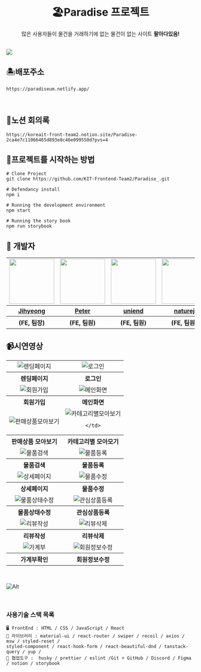 <div align="center">

# 🏖️Paradise 프로젝트
많은 사용자들이 물건을 거래하기에 없는 물건이 없는 사이트 <strong>팔아다있음!</strong>

<br/>

</div>

<img src="https://github.com/KIT-Frontend-Team2/Paradise_/assets/115636461/a09ca487-07fc-46ee-82f5-2731c35f391b" />

<br/>

## 🏝️배포주소

  
```
https://paradiseum.netlify.app/
```
<br/>

## 💬노션 회의록

  
```
https://koreait-front-team2.notion.site/Paradise-2ca4e7c11066465d893e8c46e099550d?pvs=4
```

  
## 🌈프로젝트를 시작하는 방법

  
```
# Clone Project
git clone https://github.com/KIT-Frontend-Team2/Paradise_.git

# Defendancy install
npm i

# Running the development environment
npm start

# Running the story book
npm run storybook
```

## 🥰 개발자
<table>
  <tr>
    <td>
      <a href="https://github.com/Jihyeong00">
        <img src="https://github.com/KIT-Frontend-Team2/Paradise_/assets/115636461/a46f29aa-bbab-4cce-a0c5-071ca6b39f41" width="120px" height="120px"/>
      </a>
    </td>
    <td>
      <a href="https://github.com/dbs271">
        <img src="https://avatars.githubusercontent.com/u/101887549?s=96&v=4" width="120px" height="120px"/>
      </a>  
    </td>
    <td>
      <a href="https://github.com/uniend">
        <img src="https://github.com/KIT-Frontend-Team2/Paradise_/assets/115636461/f0901fd8-b571-48ac-851a-0df34222901f" width="120px" height="120px"/>
      </a>
    </td>
     <td>
      <a href="https://github.com/naturej">
        <img src="https://github.com/KIT-Frontend-Team2/Paradise_/assets/115636461/aebfb8e1-eab6-4453-b896-598601ab10bb" width="120px" height="120px"/>
      </a>
    </td>
    <td>
        <img src="https://dangimageserver.s3.ap-northeast-2.amazonaws.com/img/admin/%E1%84%89%E1%85%B3%E1%84%8F%E1%85%B3%E1%84%85%E1%85%B5%E1%86%AB%E1%84%89%E1%85%A3%E1%86%BA+2023-07-12+%E1%84%8B%E1%85%A9%E1%84%8C%E1%85%A5%E1%86%AB+8.38.19.png" width="120px" height="120px"/>
    </td>
  </tr>
  <tr>
    <th>
      <a href="https://github.com/Jihyeong00">
        Jihyeong
      </a>
    </th>
    <th>
      <a href="https://github.com/dbs271">
        Peter
      </a>
    </th>
    <th>
      <a href="https://github.com/uniend">
        uniend
      </a>
    </th>
    <th>
      <a href="https://github.com/naturej">
        naturej
      </a>
    </th>
    <th>
      Peanut
    </th>
  </tr>
  <tr>
    <th>
      (FE, 팀장)
    </th>
    <th>
      (FE, 팀원)
    </th>
    <th>
      (FE, 팀원)
    </th>
    <th>
      (FE, 팀원)
    </th>
    <th>
      (BE, 팀원)
    </th>
  </tr>
</table>

## 📹시연영상
<table style="text-align: center">
  <tr>
    <td>
      <img src="https://github.com/KIT-Frontend-Team2/Paradise/assets/115636461/31e99225-4f89-4c0f-9485-a90cb29f4a58" alt="렌딩페이지" />
    </td>
    <td>
      <img src="https://github.com/KIT-Frontend-Team2/Paradise/assets/115636461/636339fa-cc00-437f-815d-a329cdf62de7" alt="로그인" />
    </td>
  </tr>
  <tr>
    <th>렌딩페이지</td>
    <th>로그인</td>
  </tr>
  <tr>
    <td>
       <img src="https://github.com/KIT-Frontend-Team2/Paradise/assets/115636461/427d9a6f-1fba-4bbf-8748-ccbc4923bfc8" alt="회원가입" />
    </td>
     <td>
       <img src="https://github.com/KIT-Frontend-Team2/Paradise/assets/115636461/5b3e5c66-9161-42cd-84dc-2846c070d10d" alt="메인화면" />
    </td>
  </tr>
  <tr>
    <th>
        회원가입
    </th>
    <th>
        메인화면
    </th>
  </tr>
   <tr>
    <td>
       <img src="https://github.com/KIT-Frontend-Team2/Paradise/assets/115636461/cddd26d4-ac75-4de6-b4bd-25f3364598d5" alt="판매상품모아보기" />
    </td>
     <td>
       <img src="https://github.com/KIT-Frontend-Team2/Paradise/assets/115636461/682ac913-3879-4225-93cc-d85ba847f0c5" alt="카테고리별모아보기" />

    </td>
  </tr>
  <tr>
    <th>
        판매상품 모아보기
    </th>
    <th>
        카테고리별 모아모기
    </th>
  </tr>
   <tr>
    <td>
       <img src="https://github.com/KIT-Frontend-Team2/Paradise/assets/115636461/41dffd23-c4b9-4d4b-abbe-a7e25daed51d" alt="물품검색" />
    </td>
     <td>
       <img src="https://github.com/KIT-Frontend-Team2/Paradise/assets/115636461/14f3137e-f4d3-46b2-a21d-e4cb028ff31e" alt="물품등록" />
    </td>
  </tr>
  <tr>
    <th>
        물품검색
    </th>
    <th>
        물품등록
    </th>
  </tr>
   <tr>
     <td>
       <img src="https://github.com/KIT-Frontend-Team2/Paradise/assets/115636461/e4aff3d0-df18-4696-bd15-03503ddcc4c2" alt="상세페이지" />
    </td>
    <td>
       <img src="https://github.com/KIT-Frontend-Team2/Paradise/assets/115636461/66c5ae03-b18a-43ec-aa52-06ed9832cb33" alt="물품수정" />
    </td>
     
  </tr>
  <tr>
    <th>
        상세페이지
    </th>
    <th>
        물품수정
    </th>
  </tr>
   <tr>
     <td>
       <img src="https://github.com/KIT-Frontend-Team2/Paradise/assets/115636461/a8d10d14-a789-4953-95e5-2f428b06d324" alt="물품상태수정" />
    </td>
     <td>
       <img src="https://github.com/KIT-Frontend-Team2/Paradise/assets/115636461/cdd84dd4-574a-4ec7-a921-97b3e5ebb379" alt="관심상품등록" />
    </td>
  </tr>
  <tr>
    <th>
        물품상태수정
    </th>
    <th>
        관심상품등록
    </th>
  </tr>
  <tr>
     <td>
       <img src="https://github.com/KIT-Frontend-Team2/Paradise/assets/115636461/af6b1cb8-02d5-44fe-88e6-805cb492a42a" alt="리뷰작성" />
    </td>
     <td>
       <img src="https://github.com/KIT-Frontend-Team2/Paradise/assets/115636461/5775205f-82c5-4d37-afaf-fb1402a43b87" alt="리뷰삭제" />
    </td>
  </tr>
  <tr>
    <th>
        리뷰작성
    </th>
    <th>
        리뷰삭제
    </th>
  </tr>
  <tr>
     <td>
       <img src="https://github.com/KIT-Frontend-Team2/Paradise/assets/115636461/7007a9b2-7b7a-430b-b505-131a6c75bca4" alt="가계부" />
    </td>
     <td>
       <img src="https://github.com/KIT-Frontend-Team2/Paradise/assets/115636461/04f01ace-a9f9-4c60-8570-3c0b2868917b" alt="회원정보수정"/>
    </td>
  </tr>
  <tr>
    <th>
        가계부확인
    </th>
    <th>
        회원정보수정
    </th>
  </tr>
</table>

<br/>

![Alt](https://repobeats.axiom.co/api/embed/fad6f7d8874b65627cc7ee57f300b88bd92ee65c.svg "Repobeats analytics image")

<br/>

### 사용기술 스택 목록

```
🖥️ FrontEnd : HTML / CSS / JavaScript / React
🌈 라이브러리 : material-ui / react-router / swiper / recoil / axios / msw / styled-reset /
styled-component / react-hook-form / react-beautiful-dnd / tanstack-query / yup /
🤼 협업도구 :  husky / prettier / eslint /Git + GitHub / Discord / Figma / notion / storybook
```
